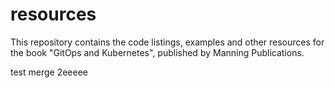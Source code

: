 # resources
This repository contains the code listings, examples and other resources for the book "GitOps and Kubernetes", published by Manning Publications.

test merge 2eeeee

